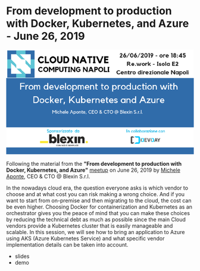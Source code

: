# From development to production with Docker, Kubernetes, and Azure - June 26, 2019

![From development to production with Docker, Kubernetes, and Azure](banner.png)

Following the material from the **"From development to production with Docker, Kubernetes, and Azure"** [meetup](https://www.meetup.com/cncfnapoli/events/261921731/) on June 26, 2019 by [Michele Aponte](https://twitter.com/apomic80), CEO & CTO @ Blexin S.r.l.

In the nowadays cloud era, the question everyone asks is which vendor to choose and at what cost you can risk making a wrong choice. And if you want to start from on-premise and then migrating to the cloud, the cost can be even higher. Choosing Docker for containerization and Kubernetes as an orchestrator gives you the peace of mind that you can make these choices by reducing the technical debt as much as possible since the main Cloud vendors provide a Kubernetes cluster that is easily manageable and scalable. In this session, we will see how to bring an application to Azure using AKS (Azure Kubernetes Service) and what specific vendor implementation details can be taken into account.

* slides
* demo